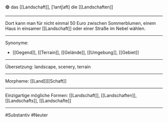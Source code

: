 🟢 das [[Landschaft]], [ˈlantʃaft]
die [[Landschaften]]

---
Dort kann man für nicht einmal 50 Euro zwischen Sommerblumen, einem Haus in einsamer [[Landschaft]] oder einer Straße im Nebel wählen.


---
Synonyme:
- [[Gegend]], [[Terrain]], [[Gelände]], [[Umgebung]], [[Gebiet]]

---
Übersetzung: landscape, scenery, terrain

---
Morpheme:
[[Land]][[Schaft]]

---
Einzigartige mögliche Formen: [[Landschaft]], [[Landschaften]], [[Landschafts]], [[Landschafte]]

---
#Substantiv #Neuter